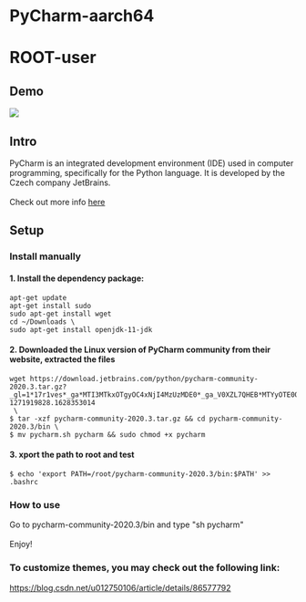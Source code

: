 # PyCharm-aarch64
# ROOT-user
## Demo

![](demo.png)

## Intro

PyCharm is an integrated development environment (IDE) used in computer programming, specifically for the Python language. It is developed by the Czech company JetBrains. \
 \
 Check out more info [here](https://www.jetbrains.com/pycharm/)

## Setup 

### Install manually

#### 1. Install the dependency package:
```
apt-get update
apt-get install sudo
sudo apt-get install wget
cd ~/Downloads \
sudo apt-get install openjdk-11-jdk
```
#### 2. Downloaded the Linux version of PyCharm community from their website, extracted the files
```
wget https://download.jetbrains.com/python/pycharm-community-2020.3.tar.gz?_gl=1*17r1ves*_ga*MTI3MTkxOTgyOC4xNjI4MzUzMDE0*_ga_V0XZL7QHEB*MTYyOTE0OTQzOC4xMS4xLjE2MjkxNDk0NDguNTA.&_ga=2.153760376.1775587489.1629054795-1271919828.1628353014
 \
$ tar -xzf pycharm-community-2020.3.tar.gz && cd pycharm-community-2020.3/bin \
$ mv pycharm.sh pycharm && sudo chmod +x pycharm
```
#### 3. xport the path to root and test
```
$ echo 'export PATH=/root/pycharm-community-2020.3/bin:$PATH' >> .bashrc
```
### How to use

Go to pycharm-community-2020.3/bin and type "sh pycharm" \
 \
Enjoy!

### To customize themes, you may check out the following link:

https://blog.csdn.net/u012750106/article/details/86577792
